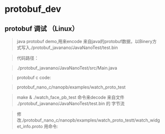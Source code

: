 # protobuf_dev

## protobuf 调试 （Linux）
> java protobuf demo,用来encode 来自java的protobuf数据，以Binery方式写入./protobuf_javanano/JavaNanoTest/test.bin

> 代码路径：

> ./protobuf_javanano/JavaNanoTest/src/Main.java

> protobuf c code:

> protobuf_nano_c/nanopb/examples/watch_proto_test

> make & ./watch_face_pb_test 命令来decode 来自文件 ./protobuf_javanano/JavaNanoTest/test.bin 的 字节流

> 修改./protobuf_nano_c/nanopb/examples/watch_proto_testt/watch_widget_info.proto 用命令:
